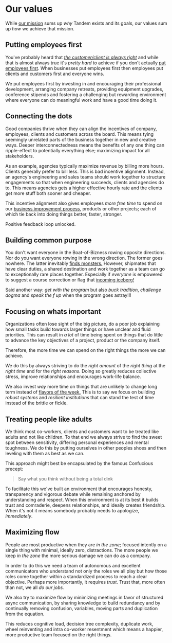 # Our values

While [our mission](./README.md) sums up _why_ Tandem exists and its goals, our values sum up _how_ we achieve that mission.

## Putting employees first

You've probably heard that [_the customer/client is always right_](https://en.wikipedia.org/wiki/The_customer_is_always_right) and while that is almost always true it's _pretty hard_ to achieve if you don't actually [put employees first](https://www.forbes.com/sites/pavelkrapivin/2018/07/09/sir-richard-bransons-5-billion-reasons-to-make-your-employees-candidates-happy/#3b33e2ef6710). When businesses put employees first then employees put clients and customers first and everyone wins.

We put employees first by investing in and encouraging their professional development, arranging company retreats, providing equipment upgrades, conference stipends and fostering a challenging but rewarding environment where everyone can do meaningful work and have a good time doing it.

## Connecting the dots

Good companies thrive when they can align the incentives of company, employees, clients and customers across the board. This means tying seemingly unrelated parts of the business together in new and creative ways. Deeper interconnectedness means the benefits of any one thing can ripple-effect to potentially everything else; maximizing impact for all stakeholders.

As an example, agencies typically maximize revenue by billing more hours. Clients generally prefer to bill less. This is bad incentive alignment. Instead, an agency's engineering and sales teams should work together to structure engagements so that when engineering succeeds, clients and agencies do to. This means agencies gets a higher effective hourly rate and the clients get more stuff both sooner and cheaper.

This incentive alignment also gives employees _more free time_ to spend on our [business improvement process](./../guides/improve-tandem.md), products or other projects; each of which tie back into doing things better, faster, stronger.

Positive feedback loop unlocked.

## Building common purpose

You don't want everyone in the Boat-of-Bizness rowing opposite directions. Nor do you want everyone rowing in the wrong direction. The former goes nowhere. The latter inevitably [finds monsters.](https://www.youtube.com/watch?v=3Q2WPneqhhs) However, shipmates that have clear duties, a shared destination and work together as a team can go to exceptionally rare places together. Especially if _everyone_ is empowered to suggest a course correction or flag that [incoming iceberg!](https://youtu.be/kdlZNAXxOVo?t=232)

Said another way: _get with the program_ but also _buck tradition_, _challenge dogma_ and _speak the f up_ when the program goes astray!!!

## Focusing on whats important

Organizations often lose sight of the big picture, do a poor job explaining how small tasks build towards larger things or have unclear and fluid priorities. This can result in _a lot_ of time being spent on things that do little to advance the key objectives of a project, product or the company itself.

Therefore, the more time we can spend on the right things the more we can achieve.

We do this by always striving to do the _right amount_ of the _right thing_ at the _right time_ and for the _right reasons_. Doing so greatly reduces collective stress, improve relationships and encourages work-life balance.

We also invest _way_ more time on things that are unlikely to change long term instead of [flavors of the week.](https://www.youtube.com/watch?v=uAmINmjpQxw) This is to say we focus on building _robust systems_ and _resilient institutions_ that can stand the test of time instead of the brittle or fickle.

## Treating people like adults

We think most co-workers, clients and customers want to be treated like adults and not like children. To that end we always strive to find the sweet spot between sensitivity, differing personal experiences and mental toughness. We do this by putting ourselves in other peoples shoes and then leveling with them as best as we can.

This approach might best be encapsulated by the famous Confucious precept:

> Say what you think without being a total dink

To facilitate this we've built an environment that encourages honesty, transparency and vigorous debate while remaining anchored by understanding and respect. When this environment is at its best it builds trust and comraderie, deepens relationships, and ideally creates friendship. When it's not it means somebody probably needs to apologize, _immediately_.

## Maximizing flow

People are most productive when they are _in the zone_; focused intently on a single thing with minimal, ideally zero, distractions. The more people we keep _in the zone_ the more serious damage we can do as a company.

In order to do this we need a team of autonomous and excellent communicators who understand not only the roles we all play but how those roles come together within a standardized process to reach a clear objective. Perhaps more importantly, it requires _trust_. Trust that, more often than not, we all _do our jobs._

We also try to maximize flow by minimizing meetings in favor of structured async communication, by sharing knowledge to build redundancy and by continually removing confusion, variables, moving parts and duplication from the equation.

This reduces cognitive load, decision tree complexity, duplicate work, wheel reinventing and intra co-worker resentment which means a happier, more productive team focused on the right things.



